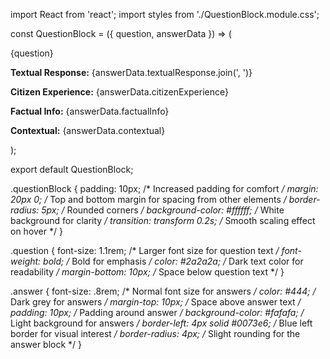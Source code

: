 import React from 'react';
import styles from './QuestionBlock.module.css';

const QuestionBlock = ({ question, answerData }) => (
  <div className={styles.questionBlock}>
    <div className={styles.question}>
      {question}
    </div>
    <div className={styles.answer}>
      <p><strong>Textual Response:</strong> {answerData.textualResponse.join(', ')}</p>
      <p><strong>Citizen Experience:</strong> {answerData.citizenExperience}</p>
      <p><strong>Factual Info:</strong> {answerData.factualInfo}</p>
      <p><strong>Contextual:</strong> {answerData.contextual}</p>
    </div>
  </div>
);

export default QuestionBlock;


.questionBlock {
  padding: 10px; /* Increased padding for comfort */
  margin: 20px 0; /* Top and bottom margin for spacing from other elements */
  border-radius: 5px; /* Rounded corners */
  background-color: #ffffff; /* White background for clarity */
  transition: transform 0.2s; /* Smooth scaling effect on hover */
}



.question {
  font-size: 1.1rem; /* Larger font size for question text */
  font-weight: bold; /* Bold for emphasis */
  color: #2a2a2a; /* Dark text color for readability */
  margin-bottom: 10px; /* Space below question text */
}

.answer {
  font-size: .8rem; /* Normal font size for answers */
  color: #444; /* Dark grey for answers */
  margin-top: 10px; /* Space above answer text */
  padding: 10px; /* Padding around answer */
  background-color: #fafafa; /* Light background for answers */
  border-left: 4px solid #0073e6; /* Blue left border for visual interest */
  border-radius: 4px; /* Slight rounding for the answer block */
}
